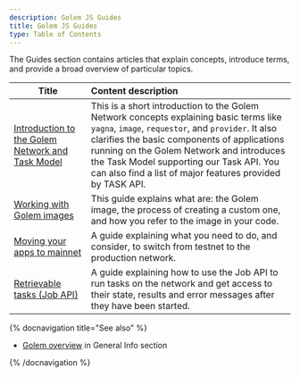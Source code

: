 ```yaml
---
description: Golem JS Guides
title: Golem JS Guides
type: Table of Contents
---
```


The Guides section contains articles that explain concepts, introduce terms, and provide a broad overview of particular topics.

| Title                                                                                              | Content description                                                                                                                                                                                                                                                                                                                               |
| -------------------------------------------------------------------------------------------------- | :------------------------------------------------------------------------------------------------------------------------------------------------------------------------------------------------------------------------------------------------------------------------------------------------------------------------------------------------ |
| [Introduction to the Golem Network and Task Model](/docs/ja/creators/javascript/guides/task-model) | This is a short introduction to the Golem Network concepts explaining basic terms like `yagna`, `image`, `requestor`, and `provider`. It also clarifies the basic components of applications running on the Golem Network and introduces the Task Model supporting our Task API. You can also find a list of major features provided by TASK API. |
| [Working with Golem images](/docs/ja/creators/javascript/guides/golem-images)                      | This guide explains what are: the Golem image, the process of creating a custom one, and how you refer to the image in your code.                                                                                                                                                                                                                 |
| [Moving your apps to mainnet](/docs/ja/creators/javascript/guides/switching-to-mainnet)            | A guide explaining what you need to do, and consider, to switch from testnet to the production network.                                                                                                                                                                                                                                           |
| [Retrievable tasks (Job API)](/docs/ja/creators/javascript/guides/retrievable-tasks)               | A guide explaining how to use the Job API to run tasks on the network and get access to their state, results and error messages after they have been started.                                                                                                                                                                                     |

{% docnavigation title="See also" %}

- [Golem overview](/docs/ja/golem/overview) in General Info section

{% /docnavigation %}
